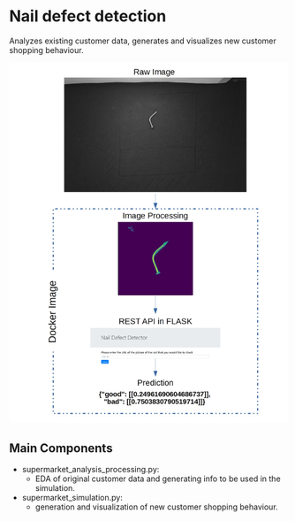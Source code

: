 # Nail defect detection
Analyzes existing customer data, generates and visualizes new customer shopping behaviour.

![](example.jpg)

## Main Components
- supermarket_analysis_processing.py:
  - EDA of original customer data and generating info to be used in the simulation.
- supermarket_simulation.py:
  - generation and visualization of new customer shopping behaviour.
